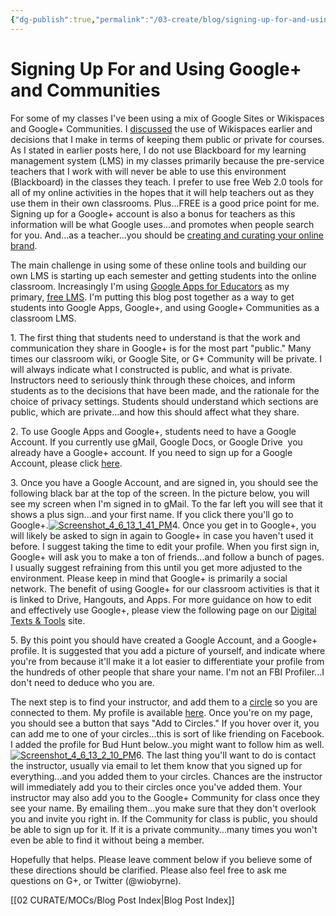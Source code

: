 ```yaml
---
{"dg-publish":true,"permalink":"/03-create/blog/signing-up-for-and-using-google-and-communities/","title":"Signing Up For and Using Google+ and Communities","tags":["gafe","google","teaching"]}
---
```


# Signing Up For and Using Google+ and Communities

For some of my classes I've been using a mix of Google Sites or Wikispaces and Google+ Communities. I [discussed](http://wiobyrne.com/a-tale-of-two-wikis-open-closed-learning-management-systems/ "A Tale of Two Wikis: Open & Closed Learning Management Systems") the use of Wikispaces earlier and decisions that I make in terms of keeping them public or private for courses. As I stated in earlier posts here, I do not use Blackboard for my learning management system (LMS) in my classes primarily because the pre-service teachers that I work with will never be able to use this environment (Blackboard) in the classes they teach. I prefer to use free Web 2.0 tools for all of my online activities in the hopes that it will help teachers out as they use them in their own classrooms. Plus...FREE is a good price point for me. Signing up for a Google+ account is also a bonus for teachers as this information will be what Google uses...and promotes when people search for you. And...as a teacher...you should be [creating and curating your online brand](http://wiobyrne.com/creating-and-curating-your-online-brand/ "Creating and Curating Your Online Brand").

The main challenge in using some of these online tools and building our own LMS is starting up each semester and getting students into the online classroom. Increasingly I'm using [Google Apps for Educators](https://plus.google.com/communities/101802680117484972712?utm_source=chrome_ntp_icon&utm_medium=chrome_app&utm_campaign=chrome) as my primary, [free LMS](https://plus.google.com/communities/110147344160609001644?utm_source=chrome_ntp_icon&utm_medium=chrome_app&utm_campaign=chrome). I'm putting this blog post together as a way to get students into Google Apps, Google+, and using Google+ Communities as a classroom LMS.

1\. The first thing that students need to understand is that the work and communication they share in Google+ is for the most part "public." Many times our classroom wiki, or Google Site, or G+ Community will be private. I will always indicate what I constructed is public, and what is private. Instructors need to seriously think through these choices, and inform students as to the decisions that have been made, and the rationale for the choice of privacy settings. Students should understand which sections are public, which are private...and how this should affect what they share.

2\. To use Google Apps and Google+, students need to have a Google Account. If you currently use gMail, Google Docs, or Google Drive  you already have a Google+ account. If you need to sign up for a Google Account, please click [here](https://accounts.google.com/SignUp?continue=https%3A%2F%2Faccounts.google.com%2FManageAccount).

3\. Once you have a Google Account, and are signed in, you should see the following black bar at the top of the screen. In the picture below, you will see my screen when I'm signed in to gMail. To the far left you will see that it shows a plus sign...and your first name. If you click there you'll go to Google+.[![Screenshot_4_6_13_1_41_PM](images/Screenshot_4_6_13_1_41_PM-1024x227.jpg)](http://wiobyrne.com/wp-content/uploads/2013/04/Screenshot_4_6_13_1_41_PM.jpg)4\. Once you get in to Google+, you will likely be asked to sign in again to Google+ in case you haven't used it before. I suggest taking the time to edit your profile. When you first sign in, Google+ will ask you to make a ton of friends...and follow a bunch of pages. I usually suggest refraining from this until you get more adjusted to the environment. Please keep in mind that Google+ is primarily a social network. The benefit of using Google+ for our classroom activities is that it is linked to Drive, Hangouts, and Apps. For more guidance on how to edit and effectively use Google+, please view the following page on our [Digital Texts & Tools](https://sites.google.com/site/textsandtools/techtutorials/google-apps-for-educators/google) site.

5\. By this point you should have created a Google Account, and a Google+ profile. It is suggested that you add a picture of yourself, and indicate where you're from because it'll make it a lot easier to differentiate your profile from the hundreds of other people that share your name. I'm not an FBI Profiler...I don't need to deduce who you are.

The next step is to find your instructor, and add them to a [circle](https://www.youtube.com/watch?v=sd5oasTjNuA) so you are connected to them. My profile is available [here](https://plus.google.com/111576401886299659895/posts). Once you're on my page, you should see a button that says "Add to Circles." If you hover over it, you can add me to one of your circles...this is sort of like friending on Facebook. I added the profile for Bud Hunt below..you might want to follow him as well.[![Screenshot_4_6_13_2_10_PM](images/Screenshot_4_6_13_2_10_PM.jpg)](http://wiobyrne.com/wp-content/uploads/2013/04/Screenshot_4_6_13_2_10_PM.jpg)6\. The last thing you'll want to do is contact the instructor, usually via email to let them know that you signed up for everything...and you added them to your circles. Chances are the instructor will immediately add you to their circles once you've added them. Your instructor may also add you to the Google+ Community for class once they see your name. By emailing them...you make sure that they don't overlook you and invite you right in. If the Community for class is public, you should be able to sign up for it. If it is a private community...many times you won't even be able to find it without being a member.

Hopefully that helps. Please leave comment below if you believe some of these directions should be clarified. Please also feel free to ask me questions on G+, or Twitter (@wiobyrne).

[[02 CURATE/MOCs/Blog Post Index\|Blog Post Index]]